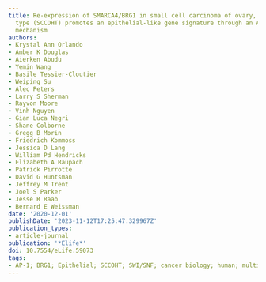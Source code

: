 ```yaml
---
title: Re-expression of SMARCA4/BRG1 in small cell carcinoma of ovary, hypercalcemic
  type (SCCOHT) promotes an epithelial-like gene signature through an AP-1-dependent
  mechanism
authors:
- Krystal Ann Orlando
- Amber K Douglas
- Aierken Abudu
- Yemin Wang
- Basile Tessier-Cloutier
- Weiping Su
- Alec Peters
- Larry S Sherman
- Rayvon Moore
- Vinh Nguyen
- Gian Luca Negri
- Shane Colborne
- Gregg B Morin
- Friedrich Kommoss
- Jessica D Lang
- William Pd Hendricks
- Elizabeth A Raupach
- Patrick Pirrotte
- David G Huntsman
- Jeffrey M Trent
- Joel S Parker
- Jesse R Raab
- Bernard E Weissman
date: '2020-12-01'
publishDate: '2023-11-12T17:25:47.329967Z'
publication_types:
- article-journal
publication: '*Elife*'
doi: 10.7554/eLife.59073
tags:
- AP-1; BRG1; Epithelial; SCCOHT; SWI/SNF; cancer biology; human; multi-omics;publications.bib
---
```

